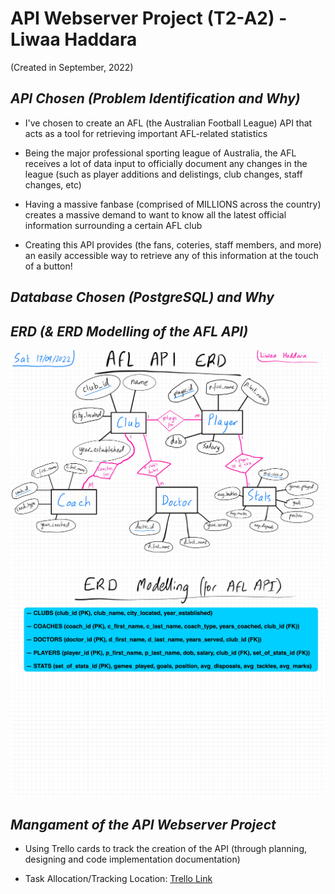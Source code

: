 # **API Webserver Project (T2-A2) - Liwaa Haddara**

(Created in September, 2022)

## **_API Chosen (Problem Identification and Why)_**

- I've chosen to create an AFL (the Australian Football League) API that acts as a tool for retrieving important AFL-related statistics

- Being the major professional sporting league of Australia, the AFL receives a lot of data input to officially document any changes in the league (such as player additions and delistings, club changes, staff changes, etc)

- Having a massive fanbase (comprised of MILLIONS across the country) creates a massive demand to want to know all the latest official information surrounding a certain AFL club

- Creating this API provides (the fans, coteries, staff members, and more) an easily accessible way to retrieve any of this information at the touch of a button!

## **_Database Chosen (PostgreSQL) and Why_**

## **_ERD (& ERD Modelling of the AFL API)_**

![Image of the AFL API ERD](./docs/AFL%20API%20ERD.jpg)
![Image of the modelling of the AFL API ERD](./docs/AFL%20API%20ERD%20Modelling.jpg)

## **_Mangament of the API Webserver Project_**

- Using Trello cards to track the creation of the API (through planning, designing and code implementation documentation)

- Task Allocation/Tracking Location:
  [Trello Link](https://trello.com/invite/b/ayqBiMcF/902b058cdd87a611e0b692466e0d934b/t2a2-webserver-api-project)
